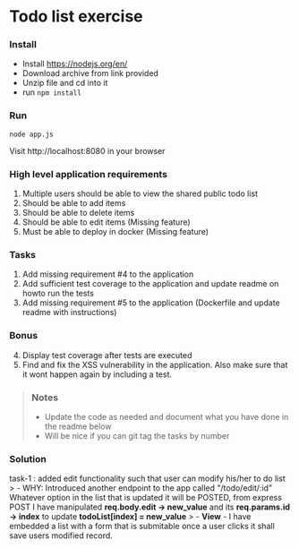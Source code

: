 # Todo list exercise

### Install

- Install https://nodejs.org/en/
- Download archive from link provided
- Unzip file and cd into it
- run `npm install`

### Run
`node app.js`

Visit http://localhost:8080 in your browser

### High level application requirements
1. Multiple users should be able to view the shared public todo list
2. Should be able to add items
3. Should be able to delete items
4. Should be able to edit items (Missing feature)
5. Must be able to deploy in docker (Missing feature)

### Tasks
1. Add missing requirement #4 to the application
2. Add sufficient test coverage to the application and update readme on howto run the tests
3. Add missing requirement #5 to the application (Dockerfile and update readme with instructions)

### Bonus
4. Display test coverage after tests are executed
5. Find and fix the XSS vulnerability in the application. Also make sure that it wont happen again by including a test.

> ### Notes
> - Update the code as needed and document what you have done in the readme below
> - Will be nice if you can git tag the tasks by number

### Solution
task-1 : added edit functionality such that user can modify his/her to do list 
        > - WHY: Introduced another endpoint to the app called "/todo/edit/:id"
               Whatever option in the list that is updated it will be POSTED, from express POST I have manipulated **req.body.edit -> new_value** and its **req.params.id -> index** to update
               **todoList[index] = new_value**
        > - **View** - I have embedded a list with a form that is submitable once a user clicks it shall save users modified record. 


